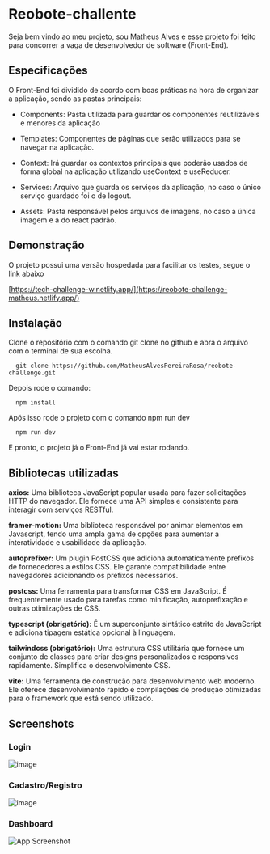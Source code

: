 
# Reobote-challente

Seja bem vindo ao meu projeto, sou Matheus Alves e esse projeto foi feito para concorrer a vaga de desenvolvedor de software (Front-End).

## Especificações

O Front-End foi dividido de acordo com boas práticas na hora de organizar a aplicação, sendo as pastas principais:

- Components: Pasta utilizada para guardar os componentes reutilizáveis e menores da aplicação

- Templates: Componentes de páginas que serão utilizados para se navegar na aplicação.

- Context: Irá guardar os contextos principais que poderão usados de forma global na aplicação utilizando useContext e useReducer.

- Services: Arquivo que guarda os serviços da aplicação, no caso o único serviço guardado foi o de logout.

- Assets: Pasta responsável pelos arquivos de imagens, no caso a única imagem e a do react padrão.


## Demonstração

O projeto possui uma versão hospedada para facilitar os testes, segue o link abaixo

[https://tech-challenge-w.netlify.app/](https://reobote-challenge-matheus.netlify.app/)


## Instalação

Clone o repositório com o comando git clone no github e abra o arquivo com o terminal de sua escolha.

```
  git clone https://github.com/MatheusAlvesPereiraRosa/reobote-challenge.git
```

Depois rode o comando:

```
  npm install
```

Após isso rode o projeto com o comando npm run dev

```
  npm run dev
```

E pronto, o projeto já o Front-End já vai estar rodando.

## Bibliotecas utilizadas

**axios:** Uma biblioteca JavaScript popular usada para fazer solicitações HTTP do navegador. Ele fornece uma API simples e consistente para interagir com serviços RESTful.

**framer-motion:** Uma biblioteca responsável por animar elementos em Javascript, tendo uma ampla gama de opções para aumentar a interatividade e usabilidade da aplicação.

**autoprefixer:** Um plugin PostCSS que adiciona automaticamente prefixos de fornecedores a estilos CSS. Ele garante compatibilidade entre navegadores adicionando os prefixos necessários.

**postcss:** Uma ferramenta para transformar CSS em JavaScript. É frequentemente usado para tarefas como minificação, autoprefixação e outras otimizações de CSS.

**typescript (obrigatório):** É um superconjunto sintático estrito de JavaScript e adiciona tipagem estática opcional à linguagem.

**tailwindcss (obrigatório):** Uma estrutura CSS utilitária que fornece um conjunto de classes para criar designs personalizados e responsivos rapidamente. Simplifica o desenvolvimento CSS.

**vite:** Uma ferramenta de construção para desenvolvimento web moderno. Ele oferece desenvolvimento rápido e compilações de produção otimizadas para o framework que está sendo utilizado.

## Screenshots

### Login

![image](https://github.com/MatheusAlvesPereiraRosa/reobote-challenge/assets/88355395/38490abc-49e7-4860-85c4-043ef694c7c7)

### Cadastro/Registro

![image](https://github.com/MatheusAlvesPereiraRosa/reobote-challenge/assets/88355395/ac36107b-ed91-4e74-95fe-b26ff0760e57)

### Dashboard

![App Screenshot](https://via.placeholder.com/468x300?text=App+Screenshot+Here)
